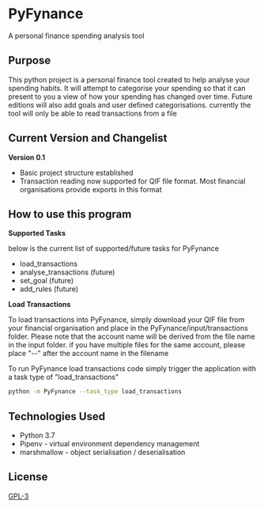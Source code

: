 # PyFynance
A personal finance spending analysis tool

## Purpose
This python project is a personal finance tool created to help analyse your spending habits. It will attempt to 
categorise your spending so that it can present to you a view of how your spending has changed over time. Future 
editions will also add goals and user defined categorisations. currently the tool will only be able to read 
transactions from a file


## Current Version and Changelist
**Version 0.1**
* Basic project structure established
* Transaction reading now supported for QIF file format. Most financial organisations provide exports in this format


## How to use this program
**Supported Tasks**

below is the current list of supported/future tasks for PyFynance
* load_transactions
* analyse_transactions (future)
* set_goal (future)
* add_rules (future)


**Load Transactions**

To load transactions into PyFynance, simply download your QIF file from your financial organisation and place in the 
PyFynance/input/transactions folder.
Please note that the account name will be derived from the file name in the input folder. if you have multiple files 
for the same account, please place "--" after the account name in the filename

To run PyFynance load transactions code simply trigger the application with a task type of "load_transactions"
```bash
python -m PyFynance --task_type load_transactions
```

## Technologies Used
* Python 3.7
* Pipenv - virtual environment dependency management
* marshmallow - object serialisation / deserialisation


## License
[GPL-3](https://choosealicense.com/licenses/gpl-3.0/) 
